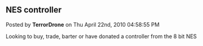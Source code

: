 ## NES controller
Posted by **TerrorDrone** on Thu April 22nd, 2010 04:58:55 PM

Looking to buy, trade, barter or have donated a controller from the 8 bit NES

